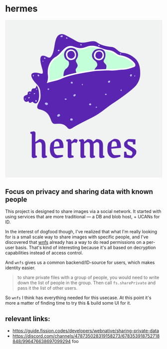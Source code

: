 # hermes

![Hermes logo -- the conch animal](./hermes_logo_edit.png "Hermes")

## Focus on privacy and sharing data with known people

This project is designed to share images via a social network. It started with using services that are more traditional — a DB and blob host, + UCANs for ID.

In the interest of dogfood though, I've realized that what I'm really looking for is a small scale way to share images with specific people, and I've discovered that [wnfs](https://guide.fission.codes/developers/webnative/file-system-wnfs) already has a way to do read permissions on a per-user basis. That's kind of interesting because it's all based on decryption capabilities instead of access control.

And `wnfs` gives us a common backend/ID-source for users, which makes identity easier.

> to share private files with a group of people, you would need to write down the list of people in the group. Then call `fs.sharePrivate` and pass it the list of other users.

So `wnfs` I think has everything needed for this usecase. At this point it's more a matter of finding time to try this & build some UI for it.

## relevant links:

* https://guide.fission.codes/developers/webnative/sharing-private-data
* https://discord.com/channels/478735028319158273/678353918752718848/996476638697099294
foo
